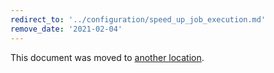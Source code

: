 ```yaml
---
redirect_to: '../configuration/speed_up_job_execution.md'
remove_date: '2021-02-04'
---
```


This document was moved to [another location](../configuration/speed_up_job_execution.md).
